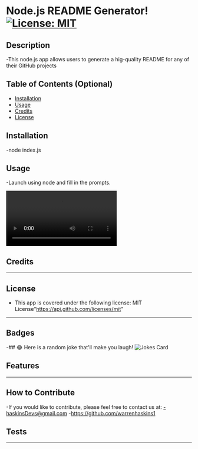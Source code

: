 
  
  # Node.js README Generator! [![License: MIT](https://img.shields.io/badge/License-MIT-yellow.svg)](https://opensource.org/licenses/MIT)


  ## Description 

  -This node.js app allows users to generate a hig-quality README for any of their GitHub projects
  
  ## Table of Contents (Optional)
  
  - [Installation](#installation)
  - [Usage](#usage)
  - [Credits](#credits)
  - [License](#license)

  ## Installation

  -node index.js
 
  
  ## Usage

  -Launch using node and fill in the prompts.
 
  
  ![image](./images/DemoVid.webm)
    
  ## Credits

  ---
  
  ## License

  -
    This app is covered under the following license:
    MIT License"https://api.github.com/licenses/mit"
      
  
  ---
  
  ## Badges

  -## 😂 Here is a random joke that'll make you laugh!
  ![Jokes Card](https://readme-jokes.vercel.app/api)
  
  ## Features

  ---
  
  ## How to Contribute

  -If you would like to contribute, please feel free to contact us at:
  -haskinsDevs@gmail.com
  -https://github.com/warrenhaskins1
 
  ## Tests
 ---
